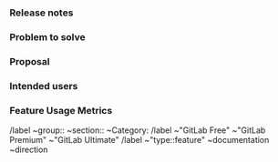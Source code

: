 <!-- This issue template can be used as a great starting point for feature requests. The section "Release notes" can be used as a summary of the feature and is also required if you want to have your release post blog MR auto generated using the release post item generator:  https://about.gitlab.com/handbook/marketing/blog/release-posts/#release-post-item-generator. The remaining sections are the backbone for every feature in GitLab.

The goal of this template is brevity for quick/smaller iterations. For a more thorough list of considerations for larger features or feature sets, you can leverage the detailed [feature proposal](https://gitlab.com/gitlab-org/gitlab/-/blob/master/.gitlab/issue_templates/Feature%20proposal%20-%20detailed.md). -->

### Release notes

<!-- What is the problem and solution you're proposing? This content sets the overall vision for the feature and serves as the release notes that will populate in various places, including the [release post blog](https://about.gitlab.com/releases/categories/releases/) and [Gitlab project releases](https://gitlab.com/gitlab-org/gitlab/-/releases). " -->

### Problem to solve

<!-- What is the user problem you are trying to solve with this issue? -->

### Proposal

<!-- Use this section to explain the feature and how it will work. It can be helpful to add technical details, design proposals, and links to related epics or issues. -->

### Intended users

<!-- Who will use this feature? If known, include any of the following: types of users (e.g. Developer), personas, or specific company roles (e.g. Release Manager). It's okay to write "Unknown" and fill this field in later.

Personas are described at https://about.gitlab.com/handbook/marketing/product-marketing/roles-personas/

* [Cameron (Compliance Manager)](https://about.gitlab.com/handbook/marketing/product-marketing/roles-personas/#cameron-compliance-manager)
* [Parker (Product Manager)](https://about.gitlab.com/handbook/marketing/product-marketing/roles-personas/#parker-product-manager)
* [Delaney (Development Team Lead)](https://about.gitlab.com/handbook/marketing/product-marketing/roles-personas/#delaney-development-team-lead)
* [Presley (Product Designer)](https://about.gitlab.com/handbook/marketing/product-marketing/roles-personas/#presley-product-designer)
* [Sasha (Software Developer)](https://about.gitlab.com/handbook/marketing/product-marketing/roles-personas/#sasha-software-developer)
* [Priyanka (Platform Engineer)](https://about.gitlab.com/handbook/marketing/product-marketing/roles-personas/#priyanka-platform-engineer)
* [Sidney (Systems Administrator)](https://about.gitlab.com/handbook/marketing/product-marketing/roles-personas/#sidney-systems-administrator)
* [Sam (Security Analyst)](https://about.gitlab.com/handbook/marketing/product-marketing/roles-personas/#sam-security-analyst)
* [Rachel (Release Manager)](https://about.gitlab.com/handbook/marketing/product-marketing/roles-personas/#rachel-release-manager)
* [Alex (Security Operations Engineer)](https://about.gitlab.com/handbook/marketing/product-marketing/roles-personas/#alex-security-operations-engineer)
* [Simone (Software Engineer in Test)](https://about.gitlab.com/handbook/marketing/product-marketing/roles-personas/#simone-software-engineer-in-test)
* [Allison (Application Ops)](https://about.gitlab.com/handbook/marketing/product-marketing/roles-personas/#allison-application-ops)
* [Ingrid (Infrastructure Operator)](https://about.gitlab.com/handbook/product/personas/#ingrid-infrastructure-operator)
* [Dakota (Application Development Director)](https://about.gitlab.com/handbook/product/personas/#dakota-application-development-director)
* [Dana (Data Analyst)](https://about.gitlab.com/handbook/marketing/product-marketing/roles-personas/#dana-data-analyst)
* [Eddie (Content Editor)](https://about.gitlab.com/handbook/marketing/product-marketing/roles-personas/#eddie-content-editor)
-->

### Feature Usage Metrics

<!-- How are you going to track usage of this feature? Think about user behavior and their interaction with the product. What indicates someone is getting value from it?

Create tracking issue using the Snowplow event tracking template. See https://gitlab.com/gitlab-org/gitlab/-/blob/master/.gitlab/issue_templates/Snowplow%20event%20tracking.md

-->

<!-- Label reminders
Use the following resources to find the appropriate labels:
- Use only one tier label choosing the lowest tier this is intended for
- https://gitlab.com/gitlab-org/gitlab/-/labels
- https://about.gitlab.com/handbook/product/categories/features/
-->

/label ~group:: ~section:: ~Category:
/label ~"GitLab Free" ~"GitLab Premium" ~"GitLab Ultimate"
/label ~"type::feature" ~documentation ~direction
